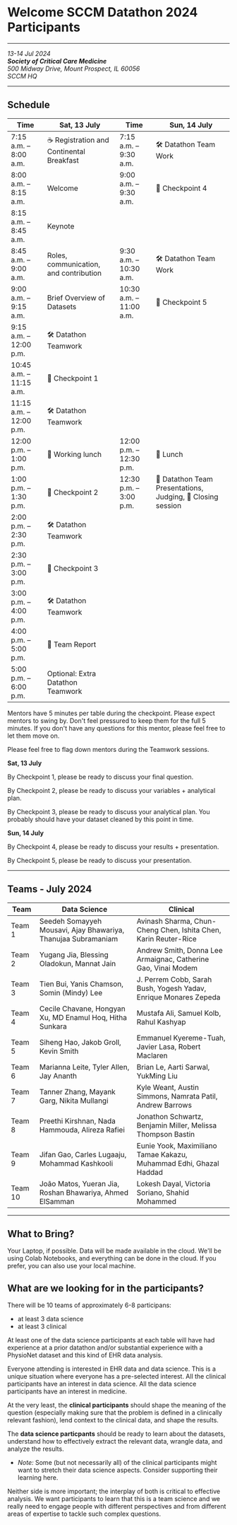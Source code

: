 # Welcome SCCM Datathon 2024 Participants

---


*13-14 Jul 2024* <br/>
***Society of Critical Care Medicine*** <br>
*500 Midway Drive, Mount Prospect, IL 60056* <br/>
*SCCM HQ* <br/>

---



## Schedule


| **Time** | Sat, 13 July | Time | Sun, 14 July  |
|-------|------------------|--- |--|
|7:15 a.m. – 8:00 a.m.| ☕ Registration and Continental Breakfast| 7:15 a.m. – 9:30 a.m.| 🛠️ Datathon Team Work |
|8:00 a.m. – 8:15 a.m.	| Welcome |  9:00 a.m. – 9:30 a.m. | 🚩 Checkpoint 4
|8:15 a.m. – 8:45 a.m. | Keynote | |
| 8:45 a.m. – 9:00 a.m.	| Roles, communication, and contribution | 9:30 a.m. – 10:30 a.m.| 🛠️ Datathon Team Work |
| 9:00 a.m. – 9:15 a.m.	| Brief Overview of Datasets | 10:30 a.m. – 11:00 a.m. | 🚩 Checkpoint 5
| 9:15 a.m. – 12:00 p.m.	| 🛠️ Datathon Teamwork | | |
| 10:45 a.m. – 11:15 a.m.  | 🚩 Checkpoint 1 | | |
| 11:15 a.m. – 12:00 p.m. | 🛠️ Datathon Teamwork | | |
| 12:00 p.m. – 1:00 p.m.| 🍕 Working lunch |  12:00 p.m. – 12:30 p.m. | 🍕 Lunch |
| 1:00 p.m. – 1:30 p.m.	| 🚩 Checkpoint 2  | 12:30 p.m. – 3:00 p.m. | 🎤 Datathon Team Presentations,  Judging, 👋 Closing session|
| 2:00 p.m. – 2:30 p.m.| 🛠️ Datathon Teamwork |  | |
| 2:30 p.m. – 3:00 p.m. | 🚩 Checkpoint 3| | |
| 3:00 p.m. – 4:00 p.m.| 🛠️ Datathon Teamwork  | |
| 4:00 p.m. – 5:00 p.m. | 📝 Team Report | |
| 5:00 p.m. – 6:00 p.m. |  Optional: Extra Datathon Teamwork | |


Mentors have 5 minutes per table during the checkpoint. Please expect mentors to swing by. Don't feel pressured to keep them for the full 5 minutes. If you don't have any questions for this mentor, please feel free to let them move on.

Please feel free to flag down mentors during the Teamwork sessions.

**Sat, 13 July**

By Checkpoint 1, please be ready to discuss your final question.

By Checkpoint 2, please be ready to discuss your variables + analytical plan.

By Checkpoint 3, please be ready to discuss your analytical plan. You probably should have your dataset cleaned by this point in time.


**Sun, 14 July**

By Checkpoint 4, please be ready to discuss your results + presentation.

By Checkpoint 5, please be ready to discuss your presentation.



---
## Teams - July 2024

| Team | Data Science | Clinical |
| --- | --- | --- |
 | Team 1 |  Seedeh Somayyeh Mousavi, Ajay Bhawariya, Thanujaa Subramaniam |  Avinash Sharma, Chun-Cheng Chen, Ishita Chen, Karin Reuter-Rice |
 | Team 2 |  Yugang Jia, Blessing Oladokun, Mannat Jain |  Andrew Smith, Donna Lee Armaignac, Catherine Gao, Vinai Modem |
 | Team 3 |  Tien Bui, Yanis Chamson, Somin (Mindy) Lee |  J. Perrem Cobb, Sarah Bush, Yogesh Yadav, Enrique Monares Zepeda |
 | Team 4 |  Cecile Chavane, Hongyan Xu, MD Enamul Hoq, Hitha Sunkara |  Mustafa Ali, Samuel Kolb, Rahul Kashyap |
 | Team 5 |  Siheng Hao, Jakob Groll, Kevin Smith |  Emmanuel Kyereme-Tuah, Javier Lasa, Robert Maclaren |
 | Team 6 |  Marianna Leite, Tyler Allen, Jay Ananth |  Brian Le, Aarti Sarwal, YukMing Liu |
 | Team 7 |  Tanner Zhang, Mayank Garg, Nikita Mullangi |  Kyle Weant, Austin Simmons, Namrata Patil, Andrew Barrows |
 | Team 8 |  Preethi Kirshnan, Nada Hammouda, Alireza Rafiei |  Jonathon Schwartz, Benjamin Miller, Melissa Thompson Bastin  |
 | Team 9 |  Jifan Gao, Carles Lugaaju, Mohammad Kashkooli |  Eunie Yook, Maximiliano Tamae Kakazu, Muhammad Edhi, Ghazal Haddad |
 | Team 10 |  João Matos, Yueran Jia, Roshan Bhawariya, Ahmed ElSamman |  Lokesh Dayal, Victoria Soriano, Shahid Mohammed |

---

## What to Bring?
Your Laptop, if possible. Data will be made available in the cloud. We'll be using Colab Notebooks, and everything can be done in the cloud. If you prefer, you can also use your local machine.

## What are we looking for in the participants?
There will be 10 teams of approximately 6-8 participans:
- at least 3 data science
- at least 3 clinical

At least one of the data science participants at each table will have had experience at a prior datathon and/or substantial experience with a PhysioNet dataset and this kind of EHR data analysis. <br>

Everyone attending is interested in EHR data and data science. This is a unique situation where everyone has a pre-selected interest. All the clinical participants have an interest in data science. All the data science participants have an interest in medicine. <br>

At the very least, the **clinical participants** should shape the meaning of the question (especially making sure that the problem is defined in a clinically relevant fashion), lend context to the clinical data, and shape the results. <br>

The **data science particpants** should be ready to learn about the datasets, understand how to effectively extract the relevant data, wrangle data, and analyze the results. <br>
- _Note:_ Some (but not necessarily all) of the clinical participants might want to stretch their data science aspects. Consider supporting their learning here. <br>

Neither side is more important; the interplay of both is critical to effective analysis. We want participants to learn that this is a team science and we really need to engage people with different perspectives and from different areas of expertise to tackle such complex questions.

